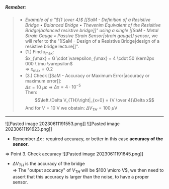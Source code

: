 ##### ***Remeber***:

> - _Example of a "${1 \over 4}$ [[SaM - Definition of a Resistive Bridge • Balanced Bridge • Thevenim Equivalent of the Resisitive Bridge|balanced resistive bridge]]" using a single [[SaM - Metal Strain Gauge • Passive Strain Sensor|strain gauge]] sensor_, we will refer to the "[[SaM - Design of a Resistive Bridge|design of a resistive bridge lecture]]".
> - (1.) Find $x_{\max}$:<br>$x_{\max} = G \cdot \varepsilon_{\max} = 4 \cdot 50 \kern2px 000 \ \mu \varepsilon$<br>⇒ $x_{\max} = 0.2$
> - (3.) Check [[SaM - Accuracy or Maximum Error|accuracy or maximum error]]:<br>$\Delta \varepsilon = 10 \ \mu\varepsilon$ ⇒ $\Delta x = 4 \cdot 10^{-5}$<br>Then:$$\left.\Delta V_{TH}\right|_{x=0} = {V \over 4}\Delta x$$And for $V = 10 \ \text{V}$ we obatain: $\Delta V_{TH} = 100 \ \mu\text{V}$

---
![[Pasted image 20230611191553.png]]
![[Pasted image 20230611191623.png]]
- Remember $\Delta x$ : required accuracy, or better in this case **accuracy of the sensor**.

⇒ Point 3. Check accuracy 
![[Pasted image 20230611191645.png]]
- $\Delta V_{TH}$ is the accuracy of the bridge<br>⇒ The "output accuracy" of $V_{TH}$ will be $100 \micro V$, we then need to assert that this accuracy is larger than the noise, to have a proper sensor.